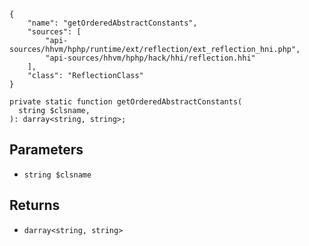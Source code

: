 ``` yamlmeta
{
    "name": "getOrderedAbstractConstants",
    "sources": [
        "api-sources/hhvm/hphp/runtime/ext/reflection/ext_reflection_hni.php",
        "api-sources/hhvm/hphp/hack/hhi/reflection.hhi"
    ],
    "class": "ReflectionClass"
}
```




``` Hack
private static function getOrderedAbstractConstants(
  string $clsname,
): darray<string, string>;
```




## Parameters




+ ` string $clsname `




## Returns




* ` darray<string, string> `
<!-- HHAPIDOC -->
